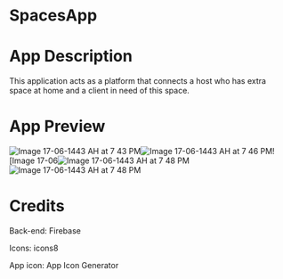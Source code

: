 # SpacesApp

# App Description 
This application acts as a platform that connects a host who has extra space at home and a client in need of this space.

# App Preview 

![Image 17-06-1443 AH at 7 43 PM](https://user-images.githubusercontent.com/92252808/150384378-d73c26c0-d91d-4e62-b157-51b4e3ea1131.jpg)![Image 17-06-1443 AH at 7 46 PM](https://user-images.githubusercontent.com/92252808/150384389-ef020293-71bd-4d7c-bbca-479afa53dd7c.jpg)![Image 17-06![Image 17-06-1443 AH at 7 48 PM](https://user-images.githubusercontent.com/92252808/150384404-1385d409-aa2e-4beb-bfa0-261816479188.jpg)![Image 17-06-1443 AH at 7 48 PM](https://user-images.githubusercontent.com/92252808/150384522-a64f3257-5152-4bd1-9c98-a05fd11db3ad.jpg)



# Credits
Back-end: Firebase

Icons: icons8

App icon: App Icon Generator
